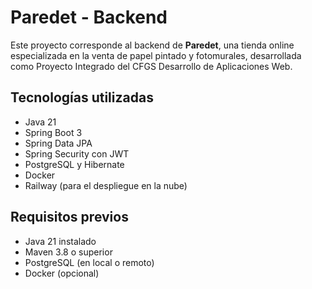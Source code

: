 # Paredet - Backend

Este proyecto corresponde al backend de **Paredet**, una tienda online especializada en la venta de papel pintado y fotomurales, desarrollada como Proyecto Integrado del CFGS Desarrollo de Aplicaciones Web.

## Tecnologías utilizadas

- Java 21
- Spring Boot 3
- Spring Data JPA
- Spring Security con JWT
- PostgreSQL y Hibernate
- Docker
- Railway (para el despliegue en la nube)

## Requisitos previos

- Java 21 instalado
- Maven 3.8 o superior
- PostgreSQL (en local o remoto)
- Docker (opcional)


